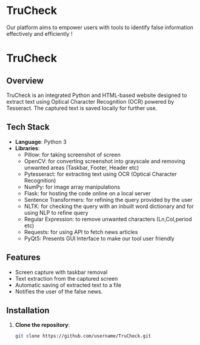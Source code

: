 # TruCheck
Our platform aims to empower users with tools to identify false information effectively and efficiently ! 
# TruCheck

## Overview
TruCheck is an integrated Python and HTML-based website designed to extract text using Optical Character Recognition (OCR) powered by Tesseract. The captured text is saved locally for further use.

## Tech Stack
- **Language**: Python 3
- **Libraries**:
  - Pillow: for taking screenshot of screen 
  - OpenCV: for converting screenshot into grayscale and removing unwanted areas (Taskbar, Footer, Header etc)
  - Pytesseract: for extracting text using OCR (Optical Character Recognition)
  - NumPy: for image array manipulations
  - Flask: for hosting the code online on a local server
  - Sentence Transformers: for refining the query provided by the user
  - NLTK: for checking the query with an inbuilt word dictionary and for using NLP to refine query 
  - Regular Expression: to remove unwanted characters (Ln,Col,period etc)
  - Requests: for using API to fetch news articles
  - PyQt5: Presents GUI Interface to make our tool user friendly
## Features
- Screen capture with taskbar removal
- Text extraction from the captured screen
- Automatic saving of extracted text to a file
- Notifies the user of the false news.

## Installation

1. **Clone the repository**:
   ```bash
   git clone https://github.com/username/TruCheck.git

